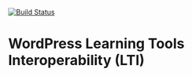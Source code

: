 [![Build Status](https://travis-ci.org/seattlewebco/wp-lti.svg?branch=master)](https://travis-ci.org/seattlewebco/wp-lti)

# WordPress Learning Tools Interoperability (LTI)
